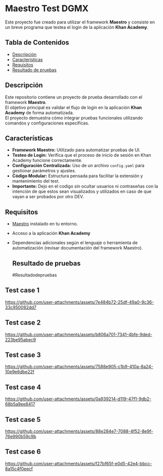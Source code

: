 # Maestro Test DGMX

Este proyecto fue creado para utilizar el framework **Maestro** y consiste en un breve programa que testea el login de la aplicación **Khan Academy**.

## Tabla de Contenidos

- [Descripción](#descripción)
- [Características](#características)
- [Requisitos](#requisitos)
- [Resultado de pruebas](#Resultadodepruebas)
 

## Descripción

Este repositorio contiene un proyecto de prueba desarrollado con el framework **Maestro**.  
El objetivo principal es validar el flujo de login en la aplicación **Khan Academy** de forma automatizada.  
El proyecto demuestra cómo integrar pruebas funcionales utilizando comandos y configuraciones específicas.

## Características

- **Framework Maestro:** Utilizado para automatizar pruebas de UI.
- **Testeo de Login:** Verifica que el proceso de inicio de sesión en Khan Academy funcione correctamente.
- **Configuración Centralizada:** Uso de un archivo `config.yaml` para gestionar parámetros y ajustes.
- **Código Modular:** Estructura pensada para facilitar la extensión y mantenimiento del test.
- **Importante:** Dejo en el codigo sin ocultar usuarios ni contraseñas con la intención de que estos sean visualizados y utilizados en caso de que vayan a ser probados por otro DEV.

## Requisitos

- [Maestro](https://maestro.mobile.dev/) instalado en tu entorno.
- Acceso a la aplicación **Khan Academy**  
- Dependencias adicionales según el lenguaje o herramienta de automatización (revisar documentación del framework Maestro).

  ## Resultado de pruebas
  #Resultadodepruebas


##  Test case 1

  
https://github.com/user-attachments/assets/7e484b72-25df-49a0-9c36-33c950092dd7

##  Test case 2


https://github.com/user-attachments/assets/b806a701-7341-4bfe-9ded-223be95abec9

##  Test case 3


https://github.com/user-attachments/assets/7588e905-c1b9-410a-8a24-10e9e6dbe22f

##  Test case 4


https://github.com/user-attachments/assets/0a939214-d119-47f1-9db2-68b5a9ee8417

##  Test case 5


https://github.com/user-attachments/assets/88e284e7-7088-4f52-8e9f-76e990b59c9b

##  Test case 6

https://github.com/user-attachments/assets/f27bf65f-e0d5-42e4-bbcc-8a15c4f0eecf
